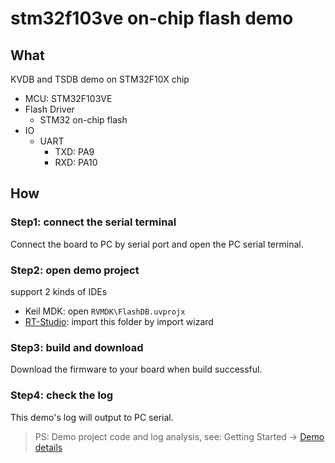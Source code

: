 # stm32f103ve on-chip flash demo

## What

KVDB  and TSDB demo on STM32F10X chip

- MCU: STM32F103VE
- Flash Driver
  - STM32 on-chip flash
- IO
  - UART
    - TXD: PA9
    - RXD: PA10

## How

### Step1: connect the serial terminal

Connect the board to PC by serial port and open the PC serial terminal.

### Step2: open demo project

support 2 kinds of IDEs

- Keil MDK: open `RVMDK\FlashDB.uvprojx`
- [RT-Studio](https://www.rt-thread.io/studio.html): import this folder by import wizard

### Step3: build and download

Download the firmware to your board when build successful.

### Step4: check the log

This demo's log will output to PC serial.

> PS: Demo project code and log analysis, see: Getting Started -> [Demo details](demo-details.md)

